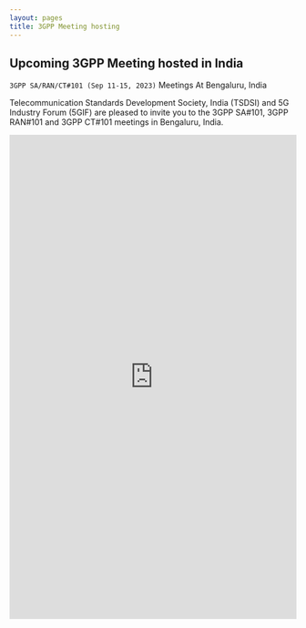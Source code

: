 ```yaml
---
layout: pages
title: 3GPP Meeting hosting
---
```


## Upcoming 3GPP Meeting hosted in India

<code>3GPP SA/RAN/CT#101 (Sep 11-15, 2023)</code>
Meetings At Bengaluru, India

Telecommunication Standards Development Society, India (TSDSI) and 5G Industry Forum (5GIF) are pleased to invite you to the 3GPP SA#101,
3GPP RAN#101 and 3GPP CT#101 meetings in Bengaluru, India.



<iframe src="https://docs.google.com/forms/d/e/1FAIpQLSfHe454oPYiqL_gs40EPPXQnXo35WDn9zy5bNVd1WGTKV2ivw/viewform?embedded=true" width="100%" height="850px" frameborder="0" marginheight="0" marginwidth="0">Loading…</iframe>

